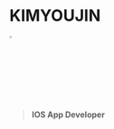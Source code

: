 
# KIMYOUJIN

<img src="https://e7.pngegg.com/pngimages/370/646/png-clipart-apple-worldwide-developers-conference-swift-ios-apple-orange-logo.png" width="3%" height="3%" title="px(픽셀) 크기 설정" alt="RubberDuck"></img>

> **IOS App Developer**
